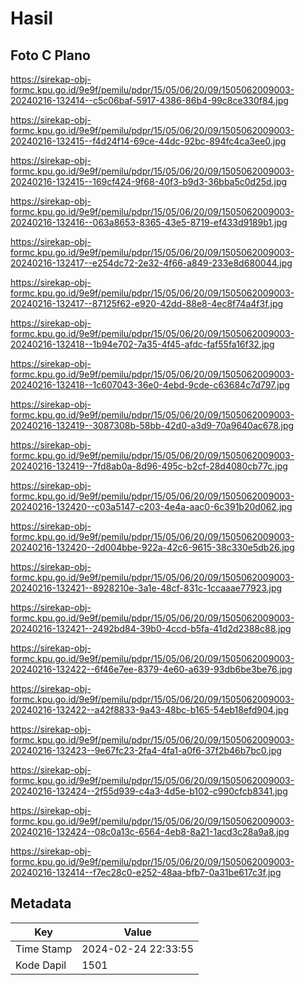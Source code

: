 # Hasil

## Foto C Plano

https://sirekap-obj-formc.kpu.go.id/9e9f/pemilu/pdpr/15/05/06/20/09/1505062009003-20240216-132414--c5c06baf-5917-4386-86b4-99c8ce330f84.jpg

https://sirekap-obj-formc.kpu.go.id/9e9f/pemilu/pdpr/15/05/06/20/09/1505062009003-20240216-132415--f4d24f14-69ce-44dc-92bc-894fc4ca3ee0.jpg

https://sirekap-obj-formc.kpu.go.id/9e9f/pemilu/pdpr/15/05/06/20/09/1505062009003-20240216-132415--169cf424-9f68-40f3-b9d3-36bba5c0d25d.jpg

https://sirekap-obj-formc.kpu.go.id/9e9f/pemilu/pdpr/15/05/06/20/09/1505062009003-20240216-132416--063a8653-8365-43e5-8719-ef433d9189b1.jpg

https://sirekap-obj-formc.kpu.go.id/9e9f/pemilu/pdpr/15/05/06/20/09/1505062009003-20240216-132417--e254dc72-2e32-4f66-a849-233e8d680044.jpg

https://sirekap-obj-formc.kpu.go.id/9e9f/pemilu/pdpr/15/05/06/20/09/1505062009003-20240216-132417--87125f62-e920-42dd-88e8-4ec8f74a4f3f.jpg

https://sirekap-obj-formc.kpu.go.id/9e9f/pemilu/pdpr/15/05/06/20/09/1505062009003-20240216-132418--1b94e702-7a35-4f45-afdc-faf55fa16f32.jpg

https://sirekap-obj-formc.kpu.go.id/9e9f/pemilu/pdpr/15/05/06/20/09/1505062009003-20240216-132418--1c607043-36e0-4ebd-9cde-c63684c7d797.jpg

https://sirekap-obj-formc.kpu.go.id/9e9f/pemilu/pdpr/15/05/06/20/09/1505062009003-20240216-132419--3087308b-58bb-42d0-a3d9-70a9640ac678.jpg

https://sirekap-obj-formc.kpu.go.id/9e9f/pemilu/pdpr/15/05/06/20/09/1505062009003-20240216-132419--7fd8ab0a-8d96-495c-b2cf-28d4080cb77c.jpg

https://sirekap-obj-formc.kpu.go.id/9e9f/pemilu/pdpr/15/05/06/20/09/1505062009003-20240216-132420--c03a5147-c203-4e4a-aac0-6c391b20d062.jpg

https://sirekap-obj-formc.kpu.go.id/9e9f/pemilu/pdpr/15/05/06/20/09/1505062009003-20240216-132420--2d004bbe-922a-42c6-9615-38c330e5db26.jpg

https://sirekap-obj-formc.kpu.go.id/9e9f/pemilu/pdpr/15/05/06/20/09/1505062009003-20240216-132421--8928210e-3a1e-48cf-831c-1ccaaae77923.jpg

https://sirekap-obj-formc.kpu.go.id/9e9f/pemilu/pdpr/15/05/06/20/09/1505062009003-20240216-132421--2492bd84-39b0-4ccd-b5fa-41d2d2388c88.jpg

https://sirekap-obj-formc.kpu.go.id/9e9f/pemilu/pdpr/15/05/06/20/09/1505062009003-20240216-132422--6f46e7ee-8379-4e60-a639-93db6be3be76.jpg

https://sirekap-obj-formc.kpu.go.id/9e9f/pemilu/pdpr/15/05/06/20/09/1505062009003-20240216-132422--a42f8833-9a43-48bc-b165-54eb18efd904.jpg

https://sirekap-obj-formc.kpu.go.id/9e9f/pemilu/pdpr/15/05/06/20/09/1505062009003-20240216-132423--9e67fc23-2fa4-4fa1-a0f6-37f2b46b7bc0.jpg

https://sirekap-obj-formc.kpu.go.id/9e9f/pemilu/pdpr/15/05/06/20/09/1505062009003-20240216-132424--2f55d939-c4a3-4d5e-b102-c990cfcb8341.jpg

https://sirekap-obj-formc.kpu.go.id/9e9f/pemilu/pdpr/15/05/06/20/09/1505062009003-20240216-132424--08c0a13c-6564-4eb8-8a21-1acd3c28a9a8.jpg

https://sirekap-obj-formc.kpu.go.id/9e9f/pemilu/pdpr/15/05/06/20/09/1505062009003-20240216-132414--f7ec28c0-e252-48aa-bfb7-0a31be617c3f.jpg


## Metadata

| Key        | Value               |
| ---------- | ------------------- |
| Time Stamp | 2024-02-24 22:33:55 |
| Kode Dapil | 1501                |



